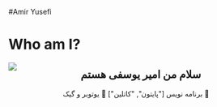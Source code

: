 #Amir Yusefi

# Who am I?
<img align="left" src="https://github.com/OFFICIALamir/OFFICALamir/assets/122598914/1641f0b6-724c-4ce5-8831-e7a75dec1e51">
<h2 align="center">سلام من امیر یوسفی هستم</h2>
<p align="center">برنامه نویس ["پایتون", "کاتلین"] 🐍 یوتوبر و گیک 🦥</p>
